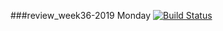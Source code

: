 ###review_week36-2019
Monday [![Build Status](https://travis-ci.org/cph-ms782/review_week36_monday.svg?branch=master)](https://travis-ci.org/cph-ms782/review_week36_monday)
